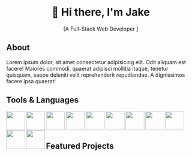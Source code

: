 <h1 align="center"> 🤖 Hi there, I'm Jake </h1>
<p align="center"> [A Full-Stack Web Developer ] </p>

<h2 align="left" >About</h2>
<p>Lorem ipsum dolor, sit amet consectetur adipisicing elit. Odit aliquam est facere! Maiores commodi, quaerat adipisci mollitia itaque, tenetur quisquam, saepe deleniti velit reprehenderit repudiandae. A dignissimos facere ipsa quaerat!
</p>
<h2 align="left" >Tools & Languages </h2>
<img align="left" height=50 width=50 src="https://cdn.jsdelivr.net/gh/devicons/devicon/icons/javascript/javascript-plain.svg" /> 
<img align="left" height=50 width=50 src="https://cdn.jsdelivr.net/gh/devicons/devicon/icons/html5/html5-original.svg" />
<img align="left" height=50 width=50 src="https://cdn.jsdelivr.net/gh/devicons/devicon/icons/css3/css3-original.svg" />
<img align="left" height=50 width=50 src="https://cdn.jsdelivr.net/gh/devicons/devicon/icons/bootstrap/bootstrap-original.svg" />
<img align="left" height=50 width=50 src="https://cdn.jsdelivr.net/gh/devicons/devicon/icons/sass/sass-original.svg" />
<img align="left" height=50 width=50 src="https://cdn.jsdelivr.net/gh/devicons/devicon/icons/mongodb/mongodb-original.svg" />
<img align="left" height=50 width=50 src="https://cdn.jsdelivr.net/gh/devicons/devicon/icons/express/express-original.svg" />
<img align="left" height=50 width=50 src="https://cdn.jsdelivr.net/gh/devicons/devicon/icons/vuejs/vuejs-original.svg" />
<img align="left" height=50 width=50 src="https://cdn.jsdelivr.net/gh/devicons/devicon/icons/nodejs/nodejs-original.svg" />
<img align="left" height=50 width=50 src="https://cdn.jsdelivr.net/gh/devicons/devicon/icons/npm/npm-original-wordmark.svg" />
<img align="left" height=50 width=50 src="https://cdn.jsdelivr.net/gh/devicons/devicon/icons/github/github-original.svg" />
<br> <br> <br>
<h2 align="left">Featured Projects </h2>




          
          
